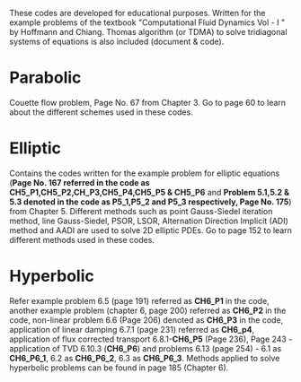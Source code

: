 These codes are developed for educational purposes. Written for the example problems of the textbook "Computational Fluid Dynamics Vol - I " by Hoffmann and Chiang. Thomas algorithm (or TDMA) to solve tridiagonal systems of equations is also included (document & code). 
# Parabolic
Couette flow problem, Page No. 67 from Chapter 3. Go to page 60 to learn about the different schemes used in these codes.  

# Elliptic
Contains the codes written for the example problem for elliptic equations (**Page No. 167 referred in the code as CH5_P1,CH5_P2,CH_P3,CH5_P4,CH5_P5 & CH5_P6** and **Problem 5.1,5.2 & 5.3 denoted in the code as P5_1,P5_2 and P5_3 respectively, Page No. 175**) from Chapter 5. Different methods such as point Gauss-Siedel iteration method, line Gauss-Siedel, PSOR, LSOR, Alternation Direction Implicit (ADI) method and AADI are used to solve 2D elliptic PDEs. Go to page 152 to learn different methods used in these codes.  

# Hyperbolic
Refer example problem 6.5 (page 191) referred as **CH6_P1** in the code, another example problem (chapter 6, page 200) referred as **CH6_P2** in the code, non-linear problem 6.6 (Page 206) denoted as **CH6_P3** in the code, application of linear damping 6.7.1 (page 231) referred as **CH6_p4**, application of flux corrected transport 6.8.1-**CH6_P5** (Page 236), Page 243 - application of TVD 6.10.3 (**CH6_P6**) and problems 6.13 (page 254) - 6.1 as **CH6_P6_1**, 6.2 as **CH6_P6_2**, 6.3 as **CH6_P6_3**. Methods applied to solve hyperbolic problems can be found in page 185 (Chapter 6). 
